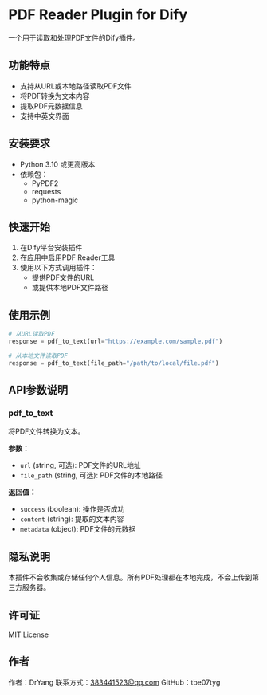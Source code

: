 # PDF Reader Plugin for Dify

一个用于读取和处理PDF文件的Dify插件。

## 功能特点

- 支持从URL或本地路径读取PDF文件
- 将PDF转换为文本内容
- 提取PDF元数据信息
- 支持中英文界面

## 安装要求

- Python 3.10 或更高版本
- 依赖包：
  - PyPDF2
  - requests
  - python-magic

## 快速开始

1. 在Dify平台安装插件
2. 在应用中启用PDF Reader工具
3. 使用以下方式调用插件：
   - 提供PDF文件的URL
   - 或提供本地PDF文件路径

## 使用示例

```python
# 从URL读取PDF
response = pdf_to_text(url="https://example.com/sample.pdf")

# 从本地文件读取PDF
response = pdf_to_text(file_path="/path/to/local/file.pdf")
```

## API参数说明

### pdf_to_text

将PDF文件转换为文本。

**参数：**
- `url` (string, 可选): PDF文件的URL地址
- `file_path` (string, 可选): PDF文件的本地路径

**返回值：**
- `success` (boolean): 操作是否成功
- `content` (string): 提取的文本内容
- `metadata` (object): PDF文件的元数据

## 隐私说明

本插件不会收集或存储任何个人信息。所有PDF处理都在本地完成，不会上传到第三方服务器。

## 许可证

MIT License

## 作者

作者：DrYang
联系方式：383441523@qq.com
GitHub：tbe07tyg 